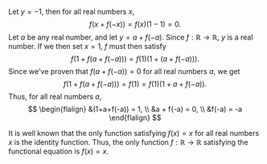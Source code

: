 Let $y = -1$, then for all real numbers $x$,
$$
f(x+f(-x)) = f(x)(1-1) = 0.
$$
Let $a$ be any real number, and let $y = a + f(-a)$. Since $f:\mathbb{R} \rightarrow \mathbb{R},$ $y$ is a real number. If we then set $x=1,$ $f$ must then satisfy
$$
f(1+f(a + f(-a))) = f(1)(1+(a+f(-a))).
$$
Since we've proven that $f(a+f(-a)) = 0$ for all real numbers $a$, we get
$$
f(1+f(a + f(-a))) = f(1) = f(1)(1+a+f(-a)).
$$
Thus, for all real numbers $a$,
$$
\begin{flalign}
&(1+a+f(-a)) = 1, \\
&a + f(-a) = 0, \\
&f(-a) = -a
\end{flalign}
$$

It is well known that the only function satisfying $f(x)=x$ for all real numbers $x$ is the identity function. Thus, the only function $f:\mathbb{R} \rightarrow \mathbb{R}$ satisfying the functional equation is $f(x) = x$. 
